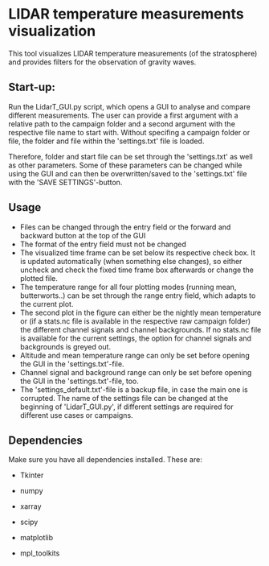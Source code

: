 # LIDAR temperature measurements visualization

This tool visualizes LIDAR temperature measurements (of the stratosphere)
and provides filters for the observation of gravity waves. 


## Start-up:

Run the LidarT_GUI.py script, which opens a GUI to analyse and compare 
different measurements. The user can provide a first argument with a
relative path to the campaign folder and a second argument with
the respective file name to start with. Without specifing a campaign folder or file, the folder and file within the 'settings.txt' file is loaded.

Therefore, folder and start file can be set through the 'settings.txt' as 
well as other parameters. Some of these parameters can be changed while using
the GUI and can then be overwritten/saved to the 'settings.txt' file with the 'SAVE SETTINGS'-button. 


## Usage

- Files can be changed through the entry field or the forward and backward 
button at the top of the GUI
- The format of the entry field must not be changed
- The visualized time frame can be set below its respective check box. It is updated 
automatically (when something else changes), so either uncheck and check the fixed time frame box afterwards or change the plotted file.
- The temperature range for all four plotting modes (running mean, butterworts..) 
can be set through the range entry field, which adapts to the current plot.
- The second plot in the figure can either be the nightly mean temperature or
(if a stats.nc file is available in the respective raw campaign folder) the different channel signals and channel backgrounds. If no stats.nc file is available for the current settings, the option for channel signals and backgrounds is greyed out.
- Altitude and mean temperature range can only be set before opening the GUI 
in the 'settings.txt'-file. 
- Channel signal and background range can only be set before opening the GUI 
in the 'settings.txt'-file, too.
- The 'settings_default.txt'-file is a backup file, in case the main one is 
corrupted. The name of the settings file can be changed at the beginning of 
'LidarT_GUI.py', if different settings are required for different use cases 
or campaigns.

## Dependencies

Make sure you have all dependencies installed. These are:

- Tkinter

- numpy

- xarray

- scipy

- matplotlib

- mpl_toolkits